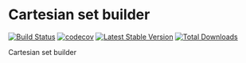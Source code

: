 # Cartesian set builder

[![Build Status](https://travis-ci.org/MindyPHP/CartesianSet.svg?branch=master)](https://travis-ci.org/MindyPHP/CartesianSet)
[![codecov](https://codecov.io/gh/MindyPHP/CartesianSet/branch/master/graph/badge.svg)](https://codecov.io/gh/MindyPHP/CartesianSet)
[![Latest Stable Version](https://poser.pugx.org/mindy/cartesian-set/v/stable.svg)](https://packagist.org/packages/mindy/cartesian-set)
[![Total Downloads](https://poser.pugx.org/mindy/cartesian-set/downloads.svg)](https://packagist.org/packages/mindy/cartesian-set)

Cartesian set builder
